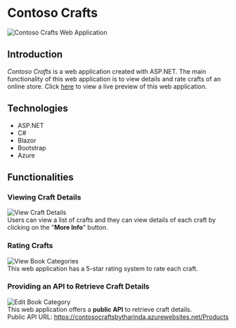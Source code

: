 # Contoso Crafts
![Contoso Crafts Web Application](https://i.ibb.co/TB3X4YD/screencapture-contosocraftsbytharinda-azurewebsites-net-2023-01-23-16-58-03d.png)
## Introduction
*Contoso Crafts* is a web application created with ASP.NET. The main functionality of this web application is to view details and rate crafts of an online store. Click [here](https://contosocraftsbytharinda.azurewebsites.net/) to view a live preview of this web application.

## Technologies

 - ASP.NET
 - C#
 - Blazor
 - Bootstrap
 - Azure
## Functionalities

### Viewing Craft Details
![View Craft Details](https://i.ibb.co/7X676Dd/screencapture-contosocraftsbytharinda-azurewebsites-net-2023-01-23-17-04-49d.png)<br>
Users can view a list of crafts and they can view details of each craft by clicking on the "**More Info**" button. 
### Rating Crafts
![View Book Categories](https://i.ibb.co/x2Ngp6n/screencapture-contosocraftsbytharinda-azurewebsites-net-2023-01-23-17-09-54d.png)<br>
This web application has a 5-star rating system to rate each craft.

### Providing an API to Retrieve Craft Details
![Edit Book Category](https://i.ibb.co/XbzZCz0/screencapture-contosocraftsbytharinda-azurewebsites-net-Products-2023-01-23-17-12-52d.png)<br>
This web application offers a **public API** to retrieve craft details.<br>
Public API URL: https://contosocraftsbytharinda.azurewebsites.net/Products

